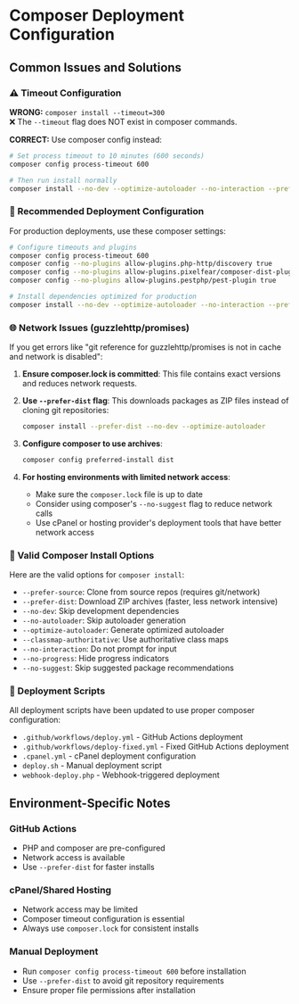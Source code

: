 # Composer Deployment Configuration

## Common Issues and Solutions

### ⚠️ Timeout Configuration

**WRONG:** `composer install --timeout=300`  
❌ The `--timeout` flag does NOT exist in composer commands.

**CORRECT:** Use composer config instead:
```bash
# Set process timeout to 10 minutes (600 seconds)
composer config process-timeout 600

# Then run install normally
composer install --no-dev --optimize-autoloader --no-interaction --prefer-dist
```

### 🔧 Recommended Deployment Configuration

For production deployments, use these composer settings:

```bash
# Configure timeouts and plugins
composer config process-timeout 600
composer config --no-plugins allow-plugins.php-http/discovery true
composer config --no-plugins allow-plugins.pixelfear/composer-dist-plugin true
composer config --no-plugins allow-plugins.pestphp/pest-plugin true

# Install dependencies optimized for production
composer install --no-dev --optimize-autoloader --no-interaction --prefer-dist --no-progress
```

### 🌐 Network Issues (guzzlehttp/promises)

If you get errors like "git reference for guzzlehttp/promises is not in cache and network is disabled":

1. **Ensure composer.lock is committed**: This file contains exact versions and reduces network requests.

2. **Use `--prefer-dist` flag**: This downloads packages as ZIP files instead of cloning git repositories:
   ```bash
   composer install --prefer-dist --no-dev --optimize-autoloader
   ```

3. **Configure composer to use archives**: 
   ```bash
   composer config preferred-install dist
   ```

4. **For hosting environments with limited network access**:
   - Make sure the `composer.lock` file is up to date
   - Consider using composer's `--no-suggest` flag to reduce network calls
   - Use cPanel or hosting provider's deployment tools that have better network access

### 📝 Valid Composer Install Options

Here are the valid options for `composer install`:

- `--prefer-source`: Clone from source repos (requires git/network)
- `--prefer-dist`: Download ZIP archives (faster, less network intensive)
- `--no-dev`: Skip development dependencies  
- `--no-autoloader`: Skip autoloader generation
- `--optimize-autoloader`: Generate optimized autoloader
- `--classmap-authoritative`: Use authoritative class maps
- `--no-interaction`: Do not prompt for input
- `--no-progress`: Hide progress indicators
- `--no-suggest`: Skip suggested package recommendations

### 🚀 Deployment Scripts

All deployment scripts have been updated to use proper composer configuration:

- `.github/workflows/deploy.yml` - GitHub Actions deployment
- `.github/workflows/deploy-fixed.yml` - Fixed GitHub Actions deployment  
- `.cpanel.yml` - cPanel deployment configuration
- `deploy.sh` - Manual deployment script
- `webhook-deploy.php` - Webhook-triggered deployment

## Environment-Specific Notes

### GitHub Actions
- PHP and composer are pre-configured
- Network access is available
- Use `--prefer-dist` for faster installs

### cPanel/Shared Hosting
- Network access may be limited
- Composer timeout configuration is essential
- Always use `composer.lock` for consistent installs

### Manual Deployment
- Run `composer config process-timeout 600` before installation
- Use `--prefer-dist` to avoid git repository requirements
- Ensure proper file permissions after installation